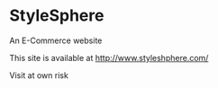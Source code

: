 # StyleSphere
An E-Commerce website 

This site is available at http://www.styleshphere.com/

Visit at own risk
